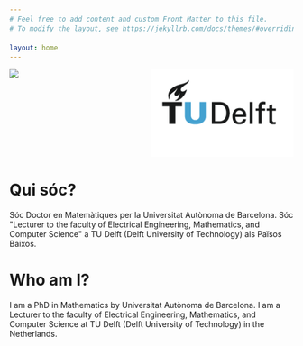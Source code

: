 ```yaml
---
# Feel free to add content and custom Front Matter to this file.
# To modify the layout, see https://jekyllrb.com/docs/themes/#overriding-theme-defaults

layout: home
---
```


<div style="display:flex">
    <div style="flex:1;align:left" width="200" heigh="200">
        <img src="https://avatars2.githubusercontent.com/u/25331181?s=460&v=4">
    </div>
    <div style="flex:1;align:right">
        <a href="https://www.tudelft.nl/en/">
        <img src="./Images/TU_P1_full-color.png" alt="TU Delft" >
        </a>
    </div>
</div>


# Qui sóc?
Sóc Doctor en Matemàtiques per la Universitat Autònoma de Barcelona. Sóc "Lecturer to the faculty of Electrical Engineering, Mathematics, and Computer Science" a TU Delft (Delft University of Technology) als Països Baixos.

# Who am I?
I am a PhD in Mathematics by Universitat Autònoma de Barcelona. I am a Lecturer to the faculty of Electrical Engineering, Mathematics, and Computer Science at TU Delft (Delft University of Technology) in the Netherlands.